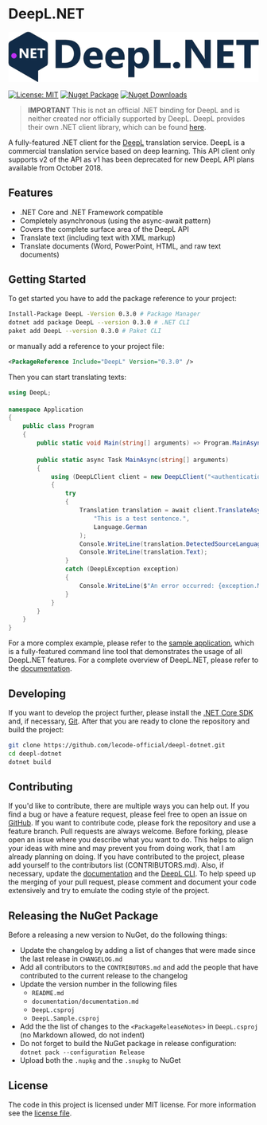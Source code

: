 # DeepL.NET

![DeepL.NET Logo](https://raw.githubusercontent.com/lecode-official/deepl-dotnet/master/documentation/images/banner.png "DeepL.NET Logo")

[![License: MIT](https://img.shields.io/github/license/lecode-official/deepl-dotnet)](https://github.com/lecode-official/deepl-dotnet/blob/master/LICENSE)
[![Nuget Package](https://img.shields.io/nuget/v/DeepL)](https://www.nuget.org/packages/DeepL)
[![Nuget Downloads](https://img.shields.io/nuget/dt/DeepL)](https://www.nuget.org/packages/DeepL)

> **IMPORTANT** This is not an official .NET binding for DeepL and is neither created nor officially supported by DeepL. DeepL provides their own .NET client library, which can be found [here](https://github.com/DeepLcom/deepl-dotnet).

A fully-featured .NET client for the [DeepL](https://www.deepl.com/translator) translation service. DeepL is a commercial translation service based on deep learning. This API client only supports v2 of the API as v1 has been deprecated for new DeepL API plans available from October 2018.

## Features

- .NET Core and .NET Framework compatible
- Completely asynchronous (using the async-await pattern)
- Covers the complete surface area of the DeepL API
- Translate text (including text with XML markup)
- Translate documents (Word, PowerPoint, HTML, and raw text documents)

## Getting Started

To get started you have to add the package reference to your project:

```bash
Install-Package DeepL -Version 0.3.0 # Package Manager
dotnet add package DeepL --version 0.3.0 # .NET CLI
paket add DeepL --version 0.3.0 # Paket CLI
```

or manually add a reference to your project file:

```xml
<PackageReference Include="DeepL" Version="0.3.0" />
```

Then you can start translating texts:

```csharp
using DeepL;

namespace Application
{
    public class Program
    {
        public static void Main(string[] arguments) => Program.MainAsync(arguments).Wait();

        public static async Task MainAsync(string[] arguments)
        {
            using (DeepLClient client = new DeepLClient("<authentication key>", useFreeApi: false))
            {
                try
                {
                    Translation translation = await client.TranslateAsync(
                        "This is a test sentence.",
                        Language.German
                    );
                    Console.WriteLine(translation.DetectedSourceLanguage);
                    Console.WriteLine(translation.Text);
                }
                catch (DeepLException exception)
                {
                    Console.WriteLine($"An error occurred: {exception.Message}");
                }
            }
        }
    }
}
```

For a more complex example, please refer to the [sample application](https://github.com/lecode-official/deepl-dotnet/tree/master/source/DeepL.Cli), which is a fully-featured command line tool that demonstrates the usage of all DeepL.NET features. For a complete overview of DeepL.NET, please refer to the [documentation](https://github.com/lecode-official/deepl-dotnet/blob/master/documentation/documentation.md).

## Developing

If you want to develop the project further, please install the [.NET Core SDK](https://dotnet.microsoft.com/download) and, if necessary, [Git](https://git-scm.com/downloads). After that you are ready to clone the repository and build the project:

```bash
git clone https://github.com/lecode-official/deepl-dotnet.git
cd deepl-dotnet
dotnet build
```

## Contributing

If you'd like to contribute, there are multiple ways you can help out. If you find a bug or have a feature request, please feel free to open an issue on [GitHub](https://github.com/lecode-official/deepl-dotnet/issues). If you want to contribute code, please fork the repository and use a feature branch. Pull requests are always welcome. Before forking, please open an issue where you describe what you want to do. This helps to align your ideas with mine and may prevent you from doing work, that I am already planning on doing. If you have contributed to the project, please add yourself to the contributors list (CONTRIBUTORS.md). Also, if necessary, update the [documentation](https://github.com/lecode-official/deepl-dotnet/tree/master/documentation) and the [DeepL CLI](https://github.com/lecode-official/deepl-dotnet/tree/master/source/DeepL.Cli). To help speed up the merging of your pull request, please comment and document your code extensively and try to emulate the coding style of the project.

## Releasing the NuGet Package

Before a releasing a new version to NuGet, do the following things:

- Update the changelog by adding a list of changes that were made since the last release in `CHANGELOG.md`
- Add all contributors to the `CONTRIBUTORS.md` and add the people that have contributed to the current release to the changelog
- Update the version number in the following files
  - `README.md`
  - `documentation/documentation.md`
  - `DeepL.csproj`
  - `DeepL.Sample.csproj`
- Add the the list of changes to the `<PackageReleaseNotes>` in `DeepL.csproj` (no Markdown allowed, do not indent)
- Do not forget to build the NuGet package in release configuration: `dotnet pack --configuration Release`
- Upload both the `.nupkg` and the `.snupkg` to NuGet

## License

The code in this project is licensed under MIT license. For more information see the [license file](https://github.com/lecode-official/deepl-dotnet/blob/master/LICENSE).
